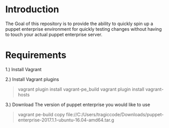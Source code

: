 # Introduction
The Goal of this repository is to provide the ability to quickly spin up a puppet enterprise environment for quickly testing changes without having to touch your actual puppet enterprise server.


# Requirements
1.) Install Vagrant

2.) Install Vagrant plugins
> vagrant plugin install vagrant-pe_build
> vagrant plugin install vagrant-hosts

3.) Download The version of puppet enterprise you would like to use
> vagrant pe-build copy file://C:/Users/tragiccode/Downloads/puppet-enterprise-2017.1.1-ubuntu-16.04-amd64.tar.g
